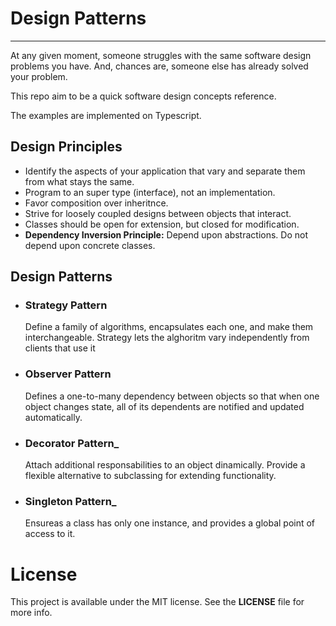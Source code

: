 # Design Patterns 
-----

At any given moment, someone struggles with the same software design problems you have. 
And, chances are, someone else has already solved your problem.

This repo aim to be a quick software design concepts reference.

The examples are implemented on Typescript.

## Design Principles

- Identify the aspects of your application that vary and separate them  from what stays the same.
- Program to an super type (interface), not an implementation.
- Favor composition over inheritnce.
- Strive for loosely coupled designs between objects that interact.
- Classes should be open for extension, but closed for modification.
- __Dependency Inversion Principle:__ Depend upon abstractions. 
Do not depend upon concrete classes.

## Design Patterns

- ### __Strategy Pattern__
  Define a family of algorithms, encapsulates each one, and make them interchangeable. 
  Strategy  lets the alghoritm vary independently from clients that use it

- ### __Observer Pattern__
  Defines a one-to-many dependency between objects so that when one object changes state, all of its dependents are notified and updated automatically.

- ### __Decorator Pattern___
  Attach additional responsabilities to an object dinamically.
  Provide a flexible alternative to subclassing for extending functionality.

- ### __Singleton Pattern___
  Ensureas a class has only one instance, and provides a global point of access to it.

# License

This project is available under the MIT license. See the __LICENSE__ file for more info.